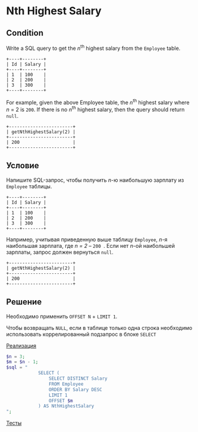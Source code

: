 # Nth Highest Salary

## Condition

Write a SQL query to get the *n*<sup>th</sup> highest salary from the `Employee` table.

```
+----+--------+
| Id | Salary |
+----+--------+
| 1  | 100    |
| 2  | 200    |
| 3  | 300    |
+----+--------+
```

For example, given the above Employee table, the *n*<sup>th</sup> highest salary where *n* = 2 is `200`. If there is no *n*<sup>th</sup>  highest salary, then the query should return `null`.

```
+------------------------+
| getNthHighestSalary(2) |
+------------------------+
| 200                    |
+------------------------+
```

## Условие

Напишите SQL-запрос, чтобы получить *n*-ю наибольшую зарплату из `Employee` таблицы.

```
+----+--------+
| Id | Salary |
+----+--------+
| 1  | 100    |
| 2  | 200    |
| 3  | 300    |
+----+--------+
```

Например, учитывая приведенную выше таблицу `Employee`, *n*-я наибольшая зарплата, где *n = 2* – `200 `. Если нет *n*-ой наибольшей зарплаты, запрос должен вернуться `null`.

```
+------------------------+
| getNthHighestSalary(2) |
+------------------------+
| 200                    |
+------------------------+
```

## Решение

Необходимо применить `OFFSET N` + `LIMIT 1`. 

Чтобы возвращать `NULL`, если в таблице только одна строка необходимо использовать коррелированный подзапрос в блоке `SELECT`

[Реализация](Solution.php)

```php
$n = 3;
$m = $n - 1;
$sql = "
            SELECT (
                SELECT DISTINCT Salary
                FROM Employee
                ORDER BY Salary DESC
                LIMIT 1
                OFFSET $m 
            ) AS NthHighestSalary
";

```

[Тесты](./../../tests/NthHighestSalary/SolutionTest.php)

